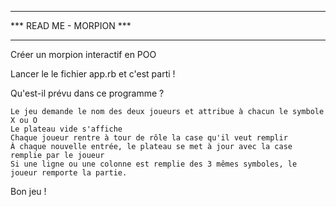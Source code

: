 *************************
*** READ ME - MORPION ***
*************************

Créer un morpion interactif en POO

Lancer le le fichier app.rb et c'est parti !

Qu'est-il prévu dans ce programme ?

    Le jeu demande le nom des deux joueurs et attribue à chacun le symbole X ou O
    Le plateau vide s'affiche
    Chaque joueur rentre à tour de rôle la case qu'il veut remplir
    À chaque nouvelle entrée, le plateau se met à jour avec la case remplie par le joueur
    Si une ligne ou une colonne est remplie des 3 mêmes symboles, le joueur remporte la partie.

Bon jeu !

